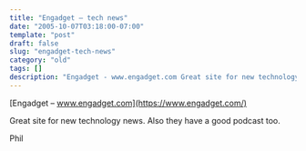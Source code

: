 ```yaml
---
title: "Engadget – tech news"
date: "2005-10-07T03:18:00-07:00"
template: "post"
draft: false
slug: "engadget-tech-news"
category: "old"
tags: []
description: "Engadget - www.engadget.com Great site for new technology news. Also they have a good podcast too. Phil"
---
```

[Engadget – www.engadget.com](https://www.engadget.com/)

Great site for new technology news. Also they have a good podcast too.

Phil

